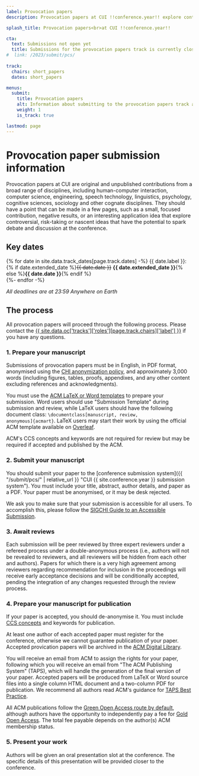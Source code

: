 ```yaml
---
label: Provocation papers
description: Provocation papers at CUI !!conference.year!! explore controversial, risk-taking or nascent ideas that have the potential to spark debate and discussion at the conference.

splash_title: Provocation papers<br>at CUI !!conference.year!!

cta:
  text: Submissions not open yet
  title: Submissions for the provocation papers track is currently closed
#  link: /2023/submit/pcs/
  
track:
  chairs: short_papers
  dates: short_papers

menus:
  submit:
    title: Provocation papers
    alt: Information about submitting to the provocation papers track at CUI !!conference.year!!
    weight: 1
    is_track: true

lastmod: page
---
```


# Provocation paper submission information

Provocation papers at CUI are original and unpublished contributions from a broad range of disciplines, including human-computer interaction, computer science, engineering, speech technology, linguistics, psychology, cognitive sciences, sociology and other cognate disciplines. They should have a point that can be made in a few pages, such as a small, focused contribution, negative results, or an interesting application idea that explore controversial, risk-taking or nascent ideas that have the potential to spark debate and discussion at the conference.
  
## Key dates

{% for date in site.data.track_dates[page.track.dates] -%}
{{ date.label }}: {% if date.extended_date %}<strike>{{ date.date }}</strike> <strong>{{ date.extended_date }}</strong>{% else %}<strong>{{ date.date }}</strong>{% endif %}<br>
{%- endfor -%}

<em class="small">All deadlines are at 23:59 Anywhere on Earth</em>

## The process

All provocation papers will proceed through the following process. Please contact the <a href="{{ site.data.oc['tracks']['roles'][page.track.chairs]['email'] }}" title="Contact the CUI {{ site.conference.year }} {{ site.data.oc['tracks']['roles'][page.track.chairs]['label'] }} if you have any questions">{{ site.data.oc['tracks']['roles'][page.track.chairs]['label'] }}</a> if you have any questions.

### 1. Prepare your manuscript

Submissions of provocation papers must be in English, in PDF format, anonymised using the [CHI anonymization policy](https://chi2022.acm.org/for-authors/presenting/papers/chi-anonymization-policy/ "CHI 2022 Anonymization Policy"), and approximately 3,000 words (including figures, tables, proofs, appendixes, and any other content excluding references and acknowledgments).

You must use the [ACM LaTeX or Word templates](https://www.acm.org/publications/proceedings-template "ACM templates") to prepare your submission. Word users should use "Submission Template" during submission and review, while LaTeX users should have the following document class: <code>\documentclass[manuscript, review, anonymous]{acmart}</code>. LaTeX users may start their work by using the official ACM template available on [Overleaf](https://www.overleaf.com/gallery/tagged/acm-official "ACM authoring templates on Overleaf").

ACM's CCS concepts and keywords are not required for review but may be required if accepted and published by the ACM.

### 2. Submit your manuscript

You should submit your paper to the [conference submission system]({{ "/submit/pcs/" | relative_url }} "CUI {{ site.conference.year }} submission system"). You must include your title, abstract, author details, and paper as a PDF. Your paper must be anonymised, or it may be desk rejected.

We ask you to make sure that your submission is accessible for all users. To accomplish this, please follow the [SIGCHI Guide to an Accessible Submission](https://sigchi.org/conferences/author-resources/accessibility-guide/ "SIGCHI's guide to an Accessible Submission").

### 3. Await reviews

Each submission will be peer reviewed by three expert reviewers under a refereed process under a double-anonymous process (i.e., authors will not be revealed to reviewers, and all reviewers will be hidden from each other and authors). Papers for which there is a very high agreement among reviewers regarding recommendation for inclusion in the proceedings will receive early acceptance decisions and will be conditionally accepted, pending the integration of any changes requested through the review process.

### 4. Prepare your manuscript for publication

If your paper is accepted, you should de-anonymise it. You must include [CCS concepts](https://dl.acm.org/ccs "ACM Computing Classification System") and keywords for publication.

At least one author of each accepted paper must register for the conference, otherwise we cannot guarantee publication of your paper. Accepted provication papers will be archived in the <a href="http://dl.acm.org/" title="The ACM Digital Library">ACM Digital Library</a>.

You will receive an email from ACM to assign the rights for your paper, following which you will receive an email from "The ACM Publishing System" (TAPS), which will handle the generation of the final version of your paper. Accepted papers will be produced from LaTeX or Word source files into a single column HTML document and a two-column PDF for publication. We recommend all authors read ACM's guidance for [TAPS Best Practice](https://www.acm.org/publications/taps/taps-best-practices "The ACM Publishing System (TAPS) Best Practices").

All ACM publications follow the [Green Open Access route by default](https://www.acm.org/publications/openaccess#green "Details on ACM's Green Open Access policies"), although authors have the opportunity to independently pay a fee for [Gold Open Access](https://www.acm.org/publications/openaccess#oapricing "Details on Gold Open Access pricing for ACM publications"). The total fee payable depends on the author(s) ACM membership status.

### 5. Present your work

Authors will be given an oral presentation slot at the conference. The specific details of this presentation will be provided closer to the conference.






